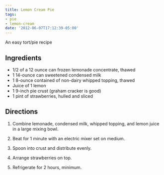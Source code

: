 ```yaml
---
title: Lemon Cream Pie
tags:
- pie
- lemon-cream
date: '2012-06-07T17:12:39-05:00'
---
```

An easy tort/pie recipe

## Ingredients
* 1/2 of a 12 ounce can frozen lemonade concentrate, thawed
* 1 14-ounce can sweetened condensed milk
* 1 8-ounce contained of non-dairy whipped topping, thawed
* Juice of 1 lemon
* 1 9-inch pie crust (graham cracker is good)
* 1 pint of strawberries, hulled and sliced


## Directions

1.  Combine lemonade, condensed milk, whipped topping, and lemon juice in a large mixing bowl.

1.  Beat for 1 minute with an electric mixer set on medium.

1.  Spoon into crust and distribute evenly.

1.  Arrange strawberries on top.

1.  Refrigerate for 2 hours, minimum.
